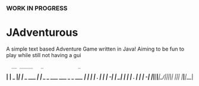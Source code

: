 ### WORK IN PROGRESS ###

# JAdventurous
A simple text based Adventure Game written in Java!
Aiming to be fun to play while still not having a gui
                                                       
      __ _____   _             _                       
   __|  |  _  |_| |_ _ ___ ___| |_ _ _ ___ ___ _ _ ___ 
  |  |  |     | . | | | -_|   |  _| | |  _| . | | |_ -|
  |_____|__|__|___|\_/|___|_|_|_| |___|_| |___|___|___|
  

